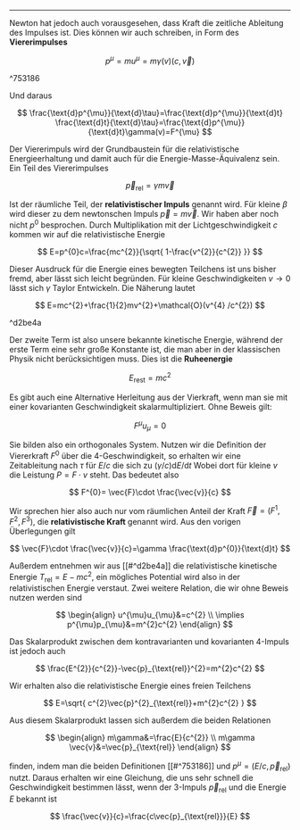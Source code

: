 ***

Newton hat jedoch auch vorausgesehen, dass Kraft die zeitliche Ableitung des Impulses ist. Dies können wir auch schreiben, in Form des **Viererimpulses**

$$
p^{\mu}=m u^{\mu}=m\gamma(v)(c,\vec{v})
$$

^753186

Und daraus

$$
\frac{\text{d}p^{\mu}}{\text{d}\tau}=\frac{\text{d}p^{\mu}}{\text{d}t} \frac{\text{d}t}{\text{d}\tau}=\frac{\text{d}p^{\mu}}{\text{d}t}\gamma(v)=F^{\mu}
$$

Der Viererimpuls wird der Grundbaustein für die relativistische Energieerhaltung und damit auch für die Energie-Masse-Äquivalenz sein. Ein Teil des Viererimpulses

$$
\vec{p}_{\text{rel}}=\gamma m\vec{v}
$$

Ist der räumliche Teil, der **relativistischer Impuls** genannt wird. Für kleine $\beta$ wird dieser zu dem newtonschen Impuls $\vec{p}=m\vec{v}$. Wir haben aber noch nicht $p^{0}$ besprochen. Durch Multiplikation mit der Lichtgeschwindigkeit $c$ kommen wir auf die relativistische Energie

$$
E=p^{0}c=\frac{mc^{2}}{\sqrt{ 1-\frac{v^{2}}{c^{2}} }}
$$

Dieser Ausdruck für die Energie eines bewegten Teilchens ist uns bisher fremd, aber lässt sich leicht begründen. Für kleine Geschwindigkeiten $v\to 0$ lässt sich $\gamma$ Taylor Entwickeln. Die Näherung lautet

$$
E=mc^{2}+\frac{1}{2}mv^{2}+\mathcal{O}(v^{4} /c^{2})
$$

^d2be4a

Der zweite Term ist also unsere bekannte kinetische Energie, während der erste Term eine sehr große Konstante ist, die man aber in der klassischen Physik nicht berücksichtigen muss. Dies ist die **Ruheenergie**

$$
E_{\text{rest}}=mc^{2}
$$

Es gibt auch eine Alternative Herleitung aus der Vierkraft, wenn man sie mit einer kovarianten Geschwindigkeit skalarmultipliziert. Ohne Beweis gilt:

$$
F^{\mu}u_{\mu}=0
$$

Sie bilden also ein orthogonales System. Nutzen wir die Definition der Viererkraft $F^{0}$ über die 4-Geschwindigkeit, so erhalten wir eine Zeitableitung nach $\tau$ für $E /c$ die sich zu $(\gamma /c)\text{d}E /\text{d}t$ Wobei dort für kleine $v$ die Leistung $P=F\cdot v$ steht. Das bedeutet also

$$
F^{0}= \vec{F}\cdot \frac{\vec{v}}{c}
$$

Wir sprechen hier also auch nur vom räumlichen Anteil der Kraft $\vec{F}=(F^{1},F^{2},F^{3})$, die **relativistische Kraft** genannt wird. Aus den vorigen Überlegungen gilt

$$
\vec{F}\cdot \frac{\vec{v}}{c}=\gamma \frac{\text{d}p^{0}}{\text{d}t} 
$$

Außerdem entnehmen wir aus [[#^d2be4a]] die relativistische kinetische Energie $T_{\text{rel}}=E-mc^{2}$, ein mögliches Potential wird also in der relativistischen Energie verstaut. Zwei weitere Relation, die wir ohne Beweis nutzen werden sind

$$
\begin{align}
u^{\mu}u_{\mu}&=c^{2} \\
\implies p^{\mu}p_{\mu}&=m^{2}c^{2}
\end{align}
$$

Das Skalarprodukt zwischen dem kontravarianten und kovarianten 4-Impuls ist jedoch auch

$$
\frac{E^{2}}{c^{2}}-\vec{p}_{\text{rel}}^{2}=m^{2}c^{2}
$$

Wir erhalten also die relativistische Energie eines freien Teilchens

$$
E=\sqrt{ c^{2}\vec{p}^{2}_{\text{rel}}+m^{2}c^{2} }
$$

Aus diesem Skalarprodukt lassen sich außerdem die beiden Relationen

$$
\begin{align}
m\gamma&=\frac{E}{c^{2}} \\
m\gamma \vec{v}&=\vec{p}_{\text{rel}}
\end{align}
$$

finden, indem man die beiden Definitionen [[#^753186]] und $p^{\mu}=(E /c,\vec{p}_{\text{rel}})$ nutzt. Daraus erhalten wir eine Gleichung, die uns sehr schnell die Geschwindigkeit bestimmen lässt, wenn der 3-Impuls $\vec{p}_{\text{rel}}$ und die Energie $E$ bekannt ist

$$
\frac{\vec{v}}{c}=\frac{c\vec{p}_{\text{rel}}}{E}
$$
